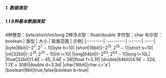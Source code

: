 
##### 1. 数据类型
##### 1.1 8种基本数据类型
4种整型：byte/short/int/long
2种浮点型：float/double
字符型：char
布尔型：boolean
|    类型     |    大小      |   取值范围   | 示例|
|:--------| :---------| :------| :----|
|byte|8bit|$(-2^7,2^7-1)$|byte b=10|
|short|16bit|$(-2^{15},2^{15}-1)$|short s=10|
|int|32bit|$(-2^{31},2^{31}-1)$|int i=10|
|long|64bit|$(-2^{63},2^{63}-1)$|long l=10L|
|float|32bit|$(1.4E-45,3.4E+38)$|float f=3.3f|
|double|64bit|$(4.9E-324,1.7E+308)$|double d=3.3d|
|char|16bit||char c='a'|
|boolean|8bit|true,false|boolean b=true|


